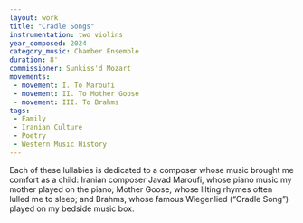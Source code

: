 ```yaml
---
layout: work
title: "Cradle Songs"
instrumentation: two violins
year_composed: 2024
category_music: Chamber Ensemble
duration: 8'
commissioner: Sunkiss'd Mozart
movements:
 - movement: I. To Maroufi
 - movement: II. To Mother Goose
 - movement: III. To Brahms
tags: 
 - Family
 - Iranian Culture
 - Poetry
 - Western Music History
---
```


Each of these lullabies is dedicated to a composer whose music brought me comfort as a child: Iranian composer Javad Maroufi, whose piano music my mother played on the piano; Mother Goose, whose lilting rhymes often lulled me to sleep; and Brahms, whose famous Wiegenlied (“Cradle Song”) played on my bedside music box.